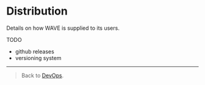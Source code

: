 # Distribution

Details on how WAVE is supplied to its users.


TODO

- github releases
- versioning system

---

> Back to [DevOps](./_DEV_OPS.md).